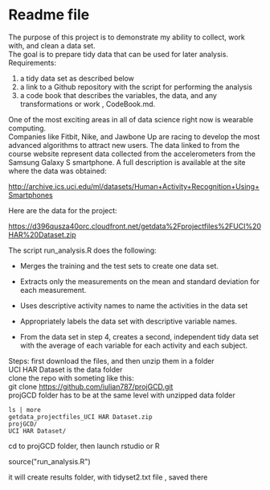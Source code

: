 # Readme file
The purpose of this project is to demonstrate my ability to collect, work with, and clean a data set.  
The goal is to prepare tidy data that can be used for later analysis.  
Requirements:  
 1) a tidy data set as described below  
 2) a link to a Github repository with the script for performing the analysis  
 3) a code book that describes the variables, the data, and any transformations or work , CodeBook.md.  

One of the most exciting areas in all of data science right now is wearable computing.   
Companies like Fitbit, Nike, and Jawbone Up are racing to develop the most advanced algorithms to attract new users. The data linked to from the course website represent data collected from the accelerometers from the Samsung Galaxy S smartphone. A full description is available at the site where the data was obtained:

http://archive.ics.uci.edu/ml/datasets/Human+Activity+Recognition+Using+Smartphones

Here are the data for the project:

https://d396qusza40orc.cloudfront.net/getdata%2Fprojectfiles%2FUCI%20HAR%20Dataset.zip

The script run_analysis.R does the following: 

 *   Merges the training and the test sets to create one data set.
 *   Extracts only the measurements on the mean and standard deviation for each measurement. 
 *   Uses descriptive activity names to name the activities in the data set
 *   Appropriately labels the data set with descriptive variable names. 

 *   From the data set in step 4, creates a second, independent tidy data set with the average of each variable for each activity and each subject.

Steps:
first download the files, and then unzip them in a folder  
 UCI HAR Dataset is the data folder  
clone the repo with someting like this:  
git clone https://github.com/iulian787/projGCD.git  
projGCD folder has to be at the same level with unzipped data folder
```
ls | more
getdata_projectfiles_UCI HAR Dataset.zip
projGCD/
UCI HAR Dataset/
```

cd to projGCD folder, then launch rstudio or R  


source("run_analysis.R")

it will create results folder, with tidyset2.txt file , saved there 


